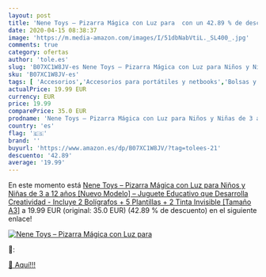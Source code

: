 ```yaml
---
layout: post
title: 'Nene Toys – Pizarra Mágica con Luz para  con un 42.89 % de descuento'
date: 2020-04-15 08:38:37
image: 'https://m.media-amazon.com/images/I/51dbNabVtiL._SL400_.jpg'
comments: true
category: ofertas
author: 'tole.es'
slug: 'B07XC1W8JV-es Nene Toys – Pizarra Mágica con Luz para Niños y Niñas de 3...'
sku: 'B07XC1W8JV-es'
tags: [ 'Accesorios','Accesorios para portátiles y netbooks','Bolsas y fundas para portátiles y netbooks','Informática','Juegos y Accesorios para PC','Mochilas para portátiles y netbooks','Videojuegos','bolígrafos', ]
actualPrice: 19.99 EUR
currency: EUR
price: 19.99
comparePrice: 35.0 EUR
prodname: 'Nene Toys – Pizarra Mágica con Luz para Niños y Niñas de 3 a 12 años [Nuevo Modelo] – Juguete Educativo que Desarrolla Creatividad - Incluye 2 Bolígrafos + 5 Plantillas + 2 Tinta Invisible [Tamaño A3]'
country: 'es'
flag: '🇪🇸'
brand: ''
buyurl: 'https://www.amazon.es/dp/B07XC1W8JV/?tag=tolees-21'
descuento: '42.89'
average: '19.99'
---
```


En este momento está [Nene Toys – Pizarra Mágica con Luz para Niños y Niñas de 3 a 12 años [Nuevo Modelo] – Juguete Educativo que Desarrolla Creatividad - Incluye 2 Bolígrafos + 5 Plantillas + 2 Tinta Invisible [Tamaño A3]](https://www.amazon.es/dp/B07XC1W8JV/?tag=tolees-21) a 19.99 EUR (original: 35.0 EUR) (42.89 %  de descuento) en el siguiente enlace!

[![Nene Toys – Pizarra Mágica con Luz para ](https://m.media-amazon.com/images/I/51dbNabVtiL._SL400_.jpg)](https://www.amazon.es/dp/B07XC1W8JV/?tag=tolees-21)

🔎:


[🛒 Aquí!!!](https://www.amazon.es/dp/B07XC1W8JV/?tag=tolees-21)

